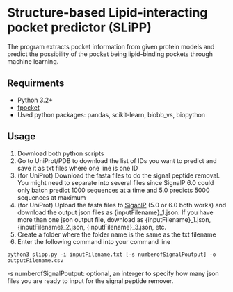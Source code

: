 # Structure-based Lipid-interacting pocket predictor (SLiPP)
The program extracts pocket information from given protein models and predict the possibility of the pocket being lipid-binding pockets through machine learning.
## Requirments
- Python 3.2+
- [fpocket](https://github.com/Discngine/fpocket)
- Used python packages: pandas, scikit-learn, biobb_vs, biopython
## Usage
1. Download both python scripts
2. Go to UniProt/PDB to download the list of IDs you want to predict and save it as txt files where one line is one ID
3. (for UniProt) Download the fasta files to do the signal peptide removal. You might need to separate into several files since SignalP 6.0 could only batch predict 1000 sequences at a time and 5.0 predicts 5000 sequences at maximum
4. (for UniProt) Upload the fasta files to [SiganlP](https://services.healthtech.dtu.dk/services/SignalP-5.0/) (5.0 or 6.0 both works) and download the output json files as {inputFilename}_1.json. If you have more than one json output file, download as {inputFilename}_1.json, {inputFilename}_2.json, {inputFilename}_3.json, etc.
6. Create a folder where the folder name is the same as the txt filename
7. Enter the following command into your command line
```
python3 slipp.py -i inputFilename.txt [-s numberofSignalPoutput] -o outputFilename.csv
```
-s numberofSignalPoutput: optional, an interger to specify how many json files you are ready to input for the signal peptide remover.
